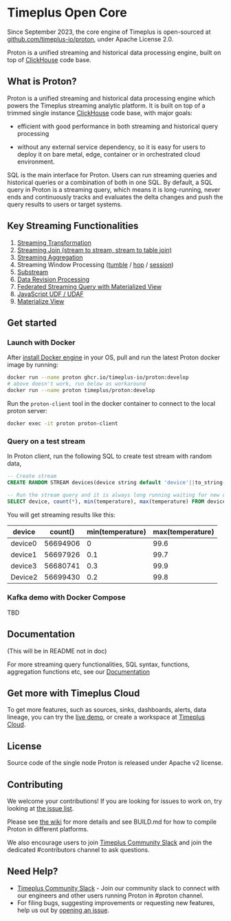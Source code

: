# Timeplus Open Core

Since September 2023, the core engine of Timeplus is open-sourced at [github.com/timeplus-io/proton](https://github.com/timeplus-io/proton), under Apache License 2.0.

Proton is a unified streaming and historical data processing engine, built on top of [ClickHouse](https://github.com/clickhouse/clickhouse) code base.

## What is Proton?

Proton is a unified streaming and historical data processing engine which powers the Timeplus streaming analytic platform. It is built on top of a trimmed single instance [ClickHouse](https://github.com/clickhouse/clickhouse) code base, with major goals: 

* efficient with good performance in both streaming and historical query processing

* without any external service dependency, so it is easy for users to deploy it on bare metal, edge, container or in orchestrated cloud environment.

SQL is the main interface for Proton. Users can run streaming queries and historical queries or a combination of both in one SQL.  By default, a SQL query in Proton is a streaming query, which means it is long-running, never ends and continuously tracks and evaluates the delta changes and push the query results to users or target systems.



## Key Streaming Functionalities

1. [Streaming Transformation](usecases#data)
2. [Streaming Join (stream to stream, stream to table join)](joins)
3. [Streaming Aggregation](functions_for_agg)
4. Streaming Window Processing ([tumble](functions_for_streaming#tumble) / [hop](functions_for_streaming#hop) / [session](functions_for_streaming#session))
5. [Substream](substream)
6. [Data Revision Processing](changelog-stream)
7. [Federated Streaming Query with Materialized View](external-stream)
8. [JavaScript UDF / UDAF](js-udf)
9. [Materialize View](view#m_view)

## Get started

### Launch with Docker

After [install Docker engine](https://docs.docker.com/engine/install/) in your OS, pull and run the latest Proton docker image by running:

```bash
docker run --name proton ghcr.io/timeplus-io/proton:develop
# above doesn't work, run below as workaround
docker run --name proton timeplus/proton:develop
```


Run the `proton-client` tool in the docker container to connect to the local proton server:

```bash
docker exec -it proton proton-client
```

### Query on a test stream

In Proton client, run the following SQL to create test stream with random data,

```sql
-- Create stream
CREATE RANDOM STREAM devices(device string default 'device'||to_string(rand()%4), location string default 'city'||to_string(rand()%10), temperature float default rand()%1000/10);

-- Run the stream query and it is always long running waiting for new data
SELECT device, count(*), min(temperature), max(temperature) FROM devices GROUP BY device;
```

You will get streaming results like this:

| device  | count()  | min(temperature) | max(temperature) |
| ------- | -------- | ---------------- | ---------------- |
| device0 | 56694906 | 0                | 99.6             |
| device1 | 56697926 | 0.1              | 99.7             |
| device3 | 56680741 | 0.3              | 99.9             |
| Device2 | 56699430 | 0.2              | 99.8             |

### Kafka demo with Docker Compose

TBD

## Documentation

(This will be in README not in doc)

For more streaming query functionalities, SQL syntax, functions, aggregation functions etc, see our [Documentation](https://docs.timeplus.com/)

## Get more with Timeplus Cloud

To get more features, such as sources, sinks, dashboards, alerts, data lineage, you can try the [live demo](https://demo.timeplus.cloud), or create a workspace at [Timeplus Cloud](https://us.timeplus.cloud).

## License

Source code of the single node Proton is released under Apache v2 license.

## Contributing

We welcome your contributions! If you are looking for issues to work on, try looking at [the issue list](https://github.com/timeplus-io/proton/issues).

Please see [the wiki](https://github.com/timeplus-io/proton/wiki/Contributing) for more details and see BUILD.md for how to compile Proton in different platforms.

We also encourage users to join [Timeplus Community Slack](https://timeplus.com/slack) and join the dedicated #contributors channel to ask questions.

## Need Help?

- [Timeplus Community Slack](https://timeplus.com/slack) - Join our community slack to connect with our engineers and other users running Proton in #proton channel.
- For filing bugs, suggesting improvements or requesting new features, help us out by [opening an issue](https://github.com/timeplus-io/proton/issues).

